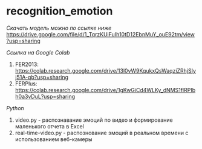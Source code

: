 # recognition_emotion
*Скачать модель можно по ссылке ниже* <br/>
https://drive.google.com/file/d/1_TqrzKUiFuIh10tD12EbnMuY_ouE92tm/view?usp=sharing

*Ссылка на Google Colab* <br/>
1. FER2013: https://colab.research.google.com/drive/13l0vW9KqukxQsWaqziZRhjSIyj51A-qb?usp=sharing
2. FERPlus: https://colab.research.google.com/drive/1gKwGiCd4WLKy_dNMS1flRPIbh0a3vDuL?usp=sharing


*Python* <br/>
1. video.py - распознавание эмоций по видео и формирование маленького отчета в Excel
2. real-time-video.py - распознование эмоций в реальном времени с использованием веб-камеры
